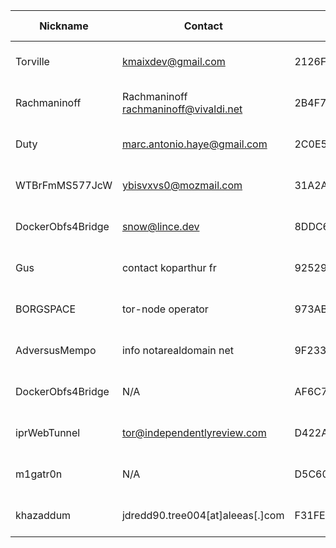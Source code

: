| Nickname |  Contact | Hashed Fingerprint	| Running | Flags | Last Seen | First Seen | Last Restarted | Advertised Bandwidth | Platform | Version | Version Status | Recommended Version | BridgeDB Distributor | OR Addresses | Transports | BlockList |
|---|---|---|---|---|---|---|---|---|---|---|---|---|---|---|---|---|
|Torville | kmaixdev@gmail.com | 2126FEAF63C55B134DE72F75CBA722BE37B6A462 | true | Running, V2Dir, Valid | 2025-08-17 14:48:32 | 2025-08-17 04:18:32 | 2025-08-17 03:55:50 | 0 | Tor 0.4.8.17 on Linux | 0.4.8.17 | recommended | true | N/A | 10.53.98.133:51458, [fd9f:2e19:3bcf::a4:4f04]:51458 | obfs4 | |
|Rachmaninoff | Rachmaninoff <rachmaninoff@vivaldi.net> | 2B4F7A9052F42E8E6A54F879D59F5EF1A92E7827 | false | V2Dir, Valid | 2025-08-17 14:48:32 | 2025-08-17 07:48:32 | 2025-08-17 07:46:55 | 50176 | Tor 0.4.8.17 on Linux | 0.4.8.17 | recommended | true | settings | 10.70.235.57:52222 | obfs4 | |
|Duty | marc.antonio.haye@gmail.com | 2C0E58A3678C75B7B269C5076AAB0A682FF129FA | false | V2Dir, Valid | 2025-08-17 14:48:32 | 2025-08-17 09:48:32 | 2025-08-17 09:06:57 | 167936 | Tor 0.4.8.17 on Linux | 0.4.8.17 | recommended | true | N/A | 10.114.4.7:58133 | obfs4 | |
|WTBrFmMS577JcW | ybisvxvs0@mozmail.com | 31A2A820E17DF8C03D4BB9622BAFE55DAEA5892D | false | V2Dir, Valid | 2025-08-17 14:48:32 | 2025-08-17 11:18:32 | 2025-08-17 10:59:21 | 0 | Tor 0.4.8.10 on Linux | 0.4.8.10 | recommended | true | N/A | 10.77.142.203:53259 |  | |
|DockerObfs4Bridge | snow@lince.dev | 8DDC6D1377DFC022FFB46B53F04BD2FE3C2900DF | false | V2Dir, Valid | 2025-08-17 14:48:32 | 2025-08-17 01:18:32 | 2025-08-17 00:55:37 | 0 | Tor 0.4.8.14 on Linux | 0.4.8.14 | recommended | true | N/A | 10.24.65.219:59304 |  | |
|Gus | contact <at> koparthur <dot> fr | 92529DC4F343788075FA92ACA77A0BE19334C7F9 | true | Running, V2Dir, Valid | 2025-08-17 14:48:32 | 2025-08-17 10:18:32 | 2025-08-17 11:18:10 | 0 | Tor 0.4.8.14 on Linux | 0.4.8.14 | recommended | true | N/A | 10.68.26.61:56217, [fd9f:2e19:3bcf::62:801b]:56217 | obfs4 | |
|BORGSPACE | tor-node operator <tor-node AT collective DASH b DOT org DOT uk> | 973AB974140A7F6EA242A2CA5882EEE0AE41CB68 | true | Running, V2Dir, Valid | 2025-08-17 14:48:32 | 2025-08-17 05:18:32 | 2025-08-17 10:45:32 | 1207296 | Tor 0.4.8.17 on Linux | 0.4.8.17 | recommended | true | email | 10.177.109.184:53208 | obfs4 | |
|AdversusMempo | info <at> notarealdomain <dot> net | 9F233608BB68532A6F3C65EA74AED77FDBB59719 | true | Running, V2Dir, Valid | 2025-08-17 14:48:32 | 2025-08-17 08:18:32 | 2025-08-17 08:30:41 | 15767552 | Tor 0.4.8.17 on Linux | 0.4.8.17 | recommended | true | settings | 10.2.117.187:49559 | obfs4 | ru|
|DockerObfs4Bridge | N/A | AF6C72C7A73A7A8B73662437A5071F299DD8EFD3 | true | Running, V2Dir, Valid | 2025-08-17 14:48:32 | 2025-08-17 00:48:32 | 2025-08-17 00:52:21 | 0 | Tor 0.4.8.14 on Linux | 0.4.8.14 | recommended | true | N/A | 10.201.82.163:49823 | obfs4 | |
|iprWebTunnel | tor@independentlyreview.com | D422A56F1244E067A17C49414D1649A33C171702 | true | Running, V2Dir, Valid | 2025-08-17 14:48:32 | 2025-08-17 08:18:32 | 2025-08-17 08:11:35 | 193536 | Tor 0.4.8.17 on Linux | 0.4.8.17 | recommended | true | https | 10.10.186.227:58611 | webtunnel | |
|m1gatr0n | N/A | D5C60A2930EB27B61990DF87BC5C8862A52ECE8A | true | Running, V2Dir, Valid | 2025-08-17 14:48:32 | 2025-08-17 10:18:32 | 2025-08-17 10:16:48 | 61440 | Tor 0.4.8.11 on Linux | 0.4.8.11 | recommended | true | N/A | 10.71.122.151:62256, [fd9f:2e19:3bcf::5f:55ee]:62256 |  | |
|khazaddum | jdredd90.tree004[at]aleeas[.]com | F31FE286E85F295CCF3779577F7382133368AA94 | true | Running, V2Dir, Valid | 2025-08-17 14:48:32 | 2025-08-17 12:18:32 | 2025-08-17 11:59:23 | 0 | Tor 0.4.8.17 on Linux | 0.4.8.17 | recommended | true | N/A | 10.78.86.53:49671 | obfs4 | |
